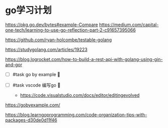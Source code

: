 # go学习计划

https://pkg.go.dev/bytes#example-Compare
https://medium.com/capital-one-tech/learning-to-use-go-reflection-part-2-c91657395066

https://github.com/ryan-holcombe/testable-golang

https://studygolang.com/articles/19223

https://blog.logrocket.com/how-to-build-a-rest-api-with-golang-using-gin-and-gor
- [ ] #task go by example 🔼

- [ ] #task vscode 编写go 🔼
	- https://code.visualstudio.com/docs/editor/editingevolved

https://gobyexample.com/

https://blog.learngoprogramming.com/code-organization-tips-with-packages-d30de0d11f46
